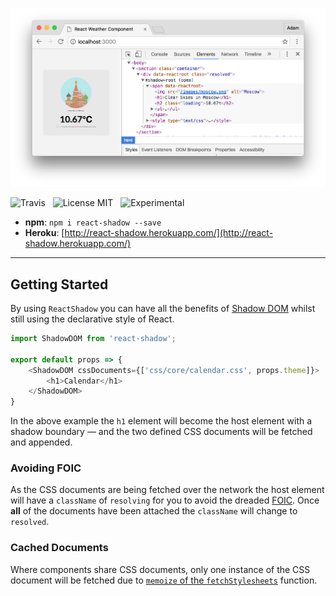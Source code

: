 ![Screenshot](media/screenshot.png)

![Travis](http://img.shields.io/travis/Wildhoney/ReactShadow.svg?style=flat)
&nbsp;
![License MIT](http://img.shields.io/badge/license-mit-orange.svg?style=flat)
&nbsp;
![Experimental](http://img.shields.io/badge/experimental-%E2%9C%93-blue.svg?style=flat)
* **npm**: `npm i react-shadow --save`
* **Heroku**: [http://react-shadow.herokuapp.com/](http://react-shadow.herokuapp.com/)

---

## Getting Started

By using `ReactShadow` you can have all the benefits of [Shadow DOM](https://www.w3.org/TR/shadow-dom/) whilst still using the declarative style of React.

```javascript
import ShadowDOM from 'react-shadow';

export default props => {
    <ShadowDOM cssDocuments={['css/core/calendar.css', props.theme]}>
        <h1>Calendar</h1>
    </ShadowDOM>
}
```

In the above example the `h1` element will become the host element with a shadow boundary &mdash; and the two defined CSS documents will be fetched and appended.

### Avoiding FOIC

As the CSS documents are being fetched over the network the host element will have a `className` of `resolving` for you to avoid the dreaded [FOIC](https://en.wikipedia.org/wiki/Flash_of_unstyled_content). Once **all** of the documents have been attached the `className` will change to `resolved`.

### Cached Documents

Where components share CSS documents, only one instance of the CSS document will be fetched due to [`memoize` of the `fetchStylesheets`](https://github.com/Wildhoney/ReactShadow/blob/react-15.0/src/react-shadow.js#L22) function.
